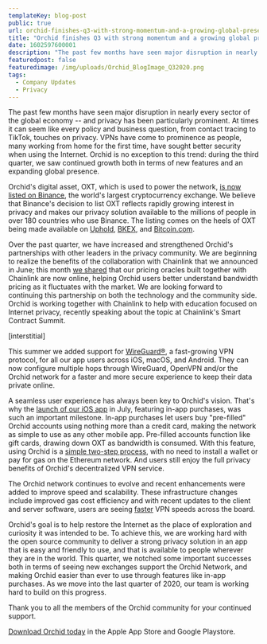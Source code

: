 ```yaml
---
templateKey: blog-post
public: true
url: orchid-finishes-q3-with-strong-momentum-and-a-growing-global-presence
title: "Orchid finishes Q3 with strong momentum and a growing global presence"
date: 1602597600001
description: "The past few months have seen major disruption in nearly every sector of the global economy -- and privacy has been particularly prominent. At times it can seem like every policy and business question, from contact tracing to TikTok, touches on privacy."
featuredpost: false
featuredimage: /img/uploads/Orchid_BlogImage_Q32020.png
tags:
  - Company Updates
  - Privacy
---
```

The past few months have seen major disruption in nearly every sector of the global economy -- and privacy has been particularly prominent. At times it can seem like every policy and business question, from contact tracing to TikTok, touches on privacy. VPNs have come to prominence as people, many working from home for the first time, have sought better security when using the Internet. Orchid is no exception to this trend: during the third quarter, we saw continued growth both in terms of new features and an expanding global presence.

Orchid's digital asset, OXT, which is used to power the network, [is now listed on Binance](/binance-worlds-largest-crypto-exchange-lists-orchid-digital-asset-oxt/), the world's largest cryptocurrency exchange. We believe that Binance's decision to list OXT reflects rapidly growing interest in privacy and makes our privacy solution available to the millions of people in over 180 countries who use Binance. The listing comes on the heels of OXT being made available on [Uphold](/orchids-momentum-accelerates-with-uphold-integration/), [BKEX](/oxt-expands-reach-with-new-exchange-listing-bkex/), and [Bitcoin.com](https://www.bitcoin.com/).

Over the past quarter, we have increased and strengthened Orchid's partnerships with other leaders in the privacy community. We are beginning to realize the benefits of the collaboration with Chainlink that we announced in June; this month [we shared](/orchid-launches-second-chainlink-oracle/) that our pricing oracles built together with Chainlink are now online, helping Orchid users better understand bandwidth pricing as it fluctuates with the market. We are looking forward to continuing this partnership on both the technology and the community side. Orchid is working together with Chainlink to help with education focused on Internet privacy, recently speaking about the topic at Chainlink's Smart Contract Summit.

[interstitial]

This summer we added support for [WireGuard®️](/orchid-adds-wireguard-support-across-ios,-macos-and-android/?v), a fast-growing VPN protocol, for all our app users across iOS, macOS, and Android. They can now configure multiple hops through WireGuard, OpenVPN and/or the Orchid network for a faster and more secure experience to keep their data private online.

A seamless user experience has always been key to Orchid's vision. That's why the [launch of our iOS app](/orchid-launches-in-apple-app-store/#:~:text=In%2Dapp%20purchases%20give%20people,App%20Store%20and%20Google%20Playstore.) in July, featuring in-app purchases, was such an important milestone. In-app purchases let users buy "pre-filled" Orchid accounts using nothing more than a credit card, making the network as simple to use as any other mobile app. Pre-filled accounts function like gift cards, drawing down OXT as bandwidth is consumed. With this feature, using Orchid is a [simple two-step process](/how-to-start-using-orchids-crypto-vpn-in-seconds/), with no need to install a wallet or pay for gas on the Ethereum network. And users still enjoy the full privacy benefits of Orchid's decentralized VPN service.

The Orchid network continues to evolve and recent enhancements were added to improve speed and scalability. These infrastructure changes include improved gas cost efficiency and with recent updates to the client and server software, users are seeing [faster](/orchid-just-got-faster/) VPN speeds across the board.

Orchid's goal is to help restore the Internet as the place of exploration and curiosity it was intended to be. To achieve this, we are working hard with the open source community to deliver a strong privacy solution in an app that is easy and friendly to use, and that is available to people wherever they are in the world. This quarter, we notched some important successes both in terms of seeing new exchanges support the Orchid Network, and making Orchid easier than ever to use through features like in-app purchases. As we move into the last quarter of 2020, our team is working hard to build on this progress.

Thank you to all the members of the Orchid community for your continued support.

[Download Orchid today](https://www.orchid.com/download) in the Apple App Store and Google Playstore.